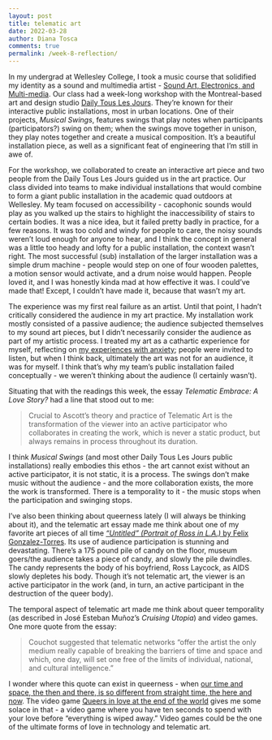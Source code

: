 ```yaml
---
layout: post
title: telematic art
date: 2022-03-28
author: Diana Tosca
comments: true
permalink: /week-8-reflection/
---
```


In my undergrad at Wellesley College, I took a music course that solidified my identity as a sound and multimedia artist - [Sound Art, Electronics, and Multi-media](https://catalog.wellesley.edu/course.php?pos=55&doc_type=MUS+277). Our class had a week-long workshop with the Montreal-based art and design studio [Daily Tous Les Jours](https://www.dailytouslesjours.com/en/work). They’re known for their interactive public installations, most in urban locations. One of their projects, *Musical Swings*, features swings that play notes when participants (participators?) swing on them; when the swings move together in unison, they play notes together and create a musical composition. It’s a beautiful installation piece, as well as a significant feat of engineering that I’m still in awe of.

For the workshop, we collaborated to create an interactive art piece and two people from the Daily Tous Les Jours guided us in the art practice. Our class divided into teams to make individual installations that would combine to form a giant public installation in the academic quad outdoors at Wellesley. My team focused on accessibility - cacophonic sounds would play as you walked up the stairs to highlight the inaccessibility of stairs to certain bodies. It was a nice idea, but it failed pretty badly in practice, for a few reasons. It was too cold and windy for people to care, the noisy sounds weren’t loud enough for anyone to hear, and I think the concept in general was a little too heady and lofty for a public installation, the context wasn’t right. The most successful (sub) installation of the larger installation was a simple drum machine - people would step on one of four wooden palettes, a motion sensor would activate, and a drum noise would happen. People loved it, and I was honestly kinda mad at how effective it was. I could’ve made that! Except, I couldn’t have made it, because that wasn’t my art.

The experience was my first real failure as an artist. Until that point, I hadn’t critically considered the audience in my art practice. My installation work mostly consisted of a passive audience; the audience subjected themselves to my sound art pieces, but I didn’t necessarily consider the audience as part of my artistic process. I treated my art as a cathartic experience for myself, reflecting on [my experiences with anxiety](https://dianatosca.com/short-of-breath-for-ten-minutes); people were invited to listen, but when I think back, ultimately the art was not for an audience, it was for myself. I think that’s why my team’s public installation failed conceptually - we weren’t thinking about the audience (I certainly wasn’t).

Situating that with the readings this week, the essay *Telematic Embrace: A Love Story?* had a line that stood out to me:
> Crucial to Ascott’s theory and practice of Telematic Art is the transformation of the viewer into an active participator who collaborates in creating the work, which is never a static product, but always remains in process throughout its duration.

I think *Musical Swings* (and most other Daily Tous Les Jours public installations) really embodies this ethos - the art cannot exist without an active participator, it is not static, it is a process. The swings don’t make music without the audience - and the more collaboration exists, the more the work is transformed. There is a temporality to it - the music stops when the participation and swinging stops.

I’ve also been thinking about queerness lately (I will always be thinking about it), and the telematic art essay made me think about one of my favorite art pieces of all time [*“Untitled” (Portrait of Ross in L.A.)* by Felix Gonzalez-Torres](https://publicdelivery.org/felix-gonzalez-torres-untitled-portrait-of-ross-in-l-a-1991/). Its use of audience participation is stunning and devastating. There’s a 175 pound pile of candy on the floor, museum goers/the audience takes a piece of candy, and slowly the pile dwindles. The candy represents the body of his boyfriend, Ross Laycock, as AIDS slowly depletes his body. Though it’s not telematic art, the viewer is an active participator in the work (and, in turn, an active participant in the destruction of the queer body). 

 The temporal aspect of telematic art made me think about queer temporality (as described in José Esteban Muñoz’s *Cruising Utopia*) and video games. One more quote from the essay:
>Couchot suggested that telematic networks “offer the artist the only medium really capable of breaking the barriers of time and space and which, one day, will set one free of the limits of individual, national, and cultural intelligence.” 

I wonder where this quote can exist in queerness - when [our time and space, the then and there, is so different from straight time, the here and now](https://lareviewofbooks.org/article/vacating-now-remembering-jose-esteban-munoz/).
The video game [Queers in love at the end of the world](https://w.itch.io/end-of-the-world) gives me some solace in that - a video game where you have ten seconds to spend with your love before “everything is wiped away.” Video games could be the one of the ultimate forms of love in technology and telematic art.
